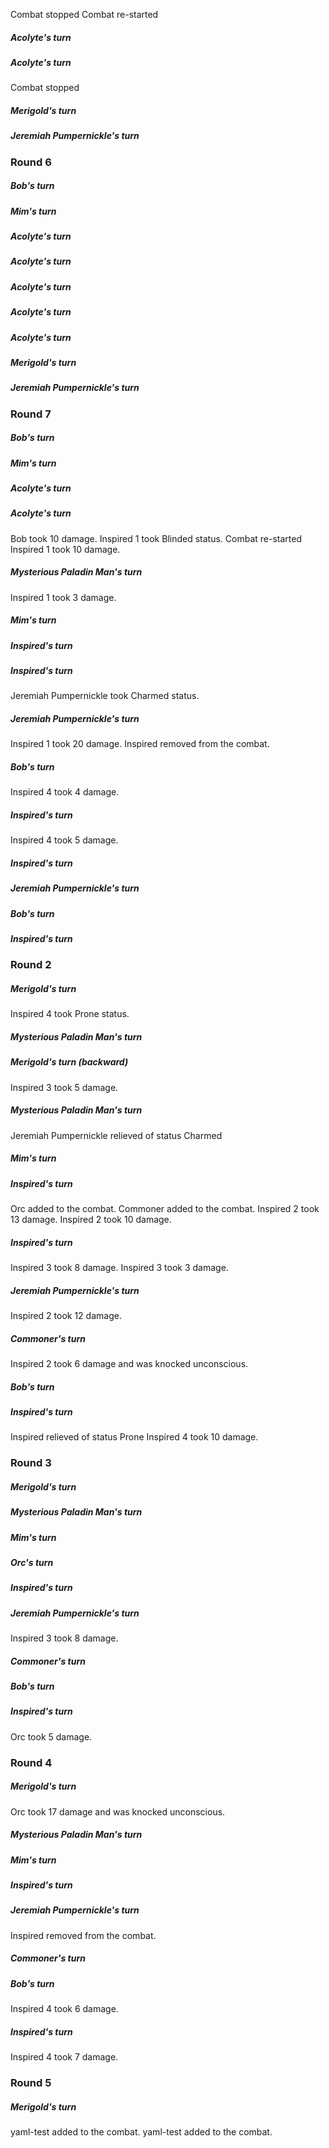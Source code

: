 Combat stopped
Combat re-started
##### Acolyte's turn
##### Acolyte's turn
Combat stopped
##### Merigold's turn
##### Jeremiah Pumpernickle's turn
### Round 6
##### Bob's turn
##### Mim's turn
##### Acolyte's turn
##### Acolyte's turn
##### Acolyte's turn
##### Acolyte's turn
##### Acolyte's turn
##### Merigold's turn
##### Jeremiah Pumpernickle's turn
### Round 7
##### Bob's turn
##### Mim's turn
##### Acolyte's turn
##### Acolyte's turn
Bob took 10 damage.
Inspired 1 took Blinded status.
Combat re-started
Inspired 1 took 10 damage.
##### Mysterious Paladin Man's turn
Inspired 1 took 3 damage.
##### Mim's turn
##### Inspired's turn
##### Inspired's turn
Jeremiah Pumpernickle took Charmed status.
##### Jeremiah Pumpernickle's turn
Inspired 1 took 20 damage.
Inspired removed from the combat.
##### Bob's turn
Inspired 4 took 4 damage.
##### Inspired's turn
Inspired 4 took 5 damage.
##### Inspired's turn
##### Jeremiah Pumpernickle's turn
##### Bob's turn
##### Inspired's turn
### Round 2
##### Merigold's turn
Inspired 4 took Prone status.
##### Mysterious Paladin Man's turn
##### Merigold's turn (backward)
Inspired 3 took 5 damage.
##### Mysterious Paladin Man's turn
Jeremiah Pumpernickle relieved of status Charmed
##### Mim's turn
##### Inspired's turn
Orc added to the combat.
Commoner added to the combat.
Inspired 2 took 13 damage.
Inspired 2 took 10 damage.
##### Inspired's turn
Inspired 3 took 8 damage.
Inspired 3 took 3 damage.
##### Jeremiah Pumpernickle's turn
Inspired 2 took 12 damage.
##### Commoner's turn
Inspired 2 took 6 damage and was knocked unconscious.
##### Bob's turn
##### Inspired's turn
Inspired relieved of status Prone
Inspired 4 took 10 damage.
### Round 3
##### Merigold's turn
##### Mysterious Paladin Man's turn
##### Mim's turn
##### Orc's turn
##### Inspired's turn
##### Jeremiah Pumpernickle's turn
Inspired 3 took 8 damage.
##### Commoner's turn
##### Bob's turn
##### Inspired's turn
Orc took 5 damage.
### Round 4
##### Merigold's turn
Orc took 17 damage and was knocked unconscious.
##### Mysterious Paladin Man's turn
##### Mim's turn
##### Inspired's turn
##### Jeremiah Pumpernickle's turn
Inspired removed from the combat.
##### Commoner's turn
##### Bob's turn
Inspired 4 took 6 damage.
##### Inspired's turn
Inspired 4 took 7 damage.
### Round 5
##### Merigold's turn
yaml-test added to the combat.
yaml-test added to the combat.
